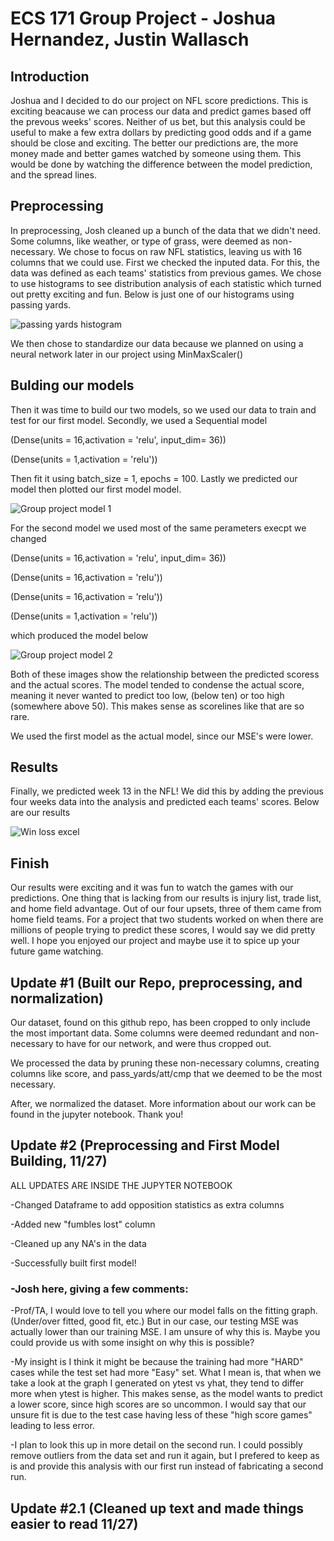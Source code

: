 # ECS 171 Group Project - Joshua Hernandez, Justin Wallasch

## Introduction

Joshua and I decided to do our project on NFL score predictions. This is exciting beacause we can process our data and predict games based off the prevous weeks' scores. Neither of us bet, but this analysis could be useful to make a few extra dollars by predicting good odds and if a game should be close and exciting. The better our predictions are, the more money made and better games watched by someone using them. This would be done by watching the difference between the model prediction, and the spread lines. 

## Preprocessing

In preprocessing, Josh cleaned up a bunch of the data that we didn't need. Some columns, like weather, or type of grass, were deemed as non-necessary. We chose to focus on raw NFL statistics, leaving us with 16 columns that we could use.
First we checked the inputed data. For this, the data was defined as each teams' statistics from previous games. We chose to use histograms to see distribution analysis of each statistic which turned out pretty exciting and fun. Below is just one of our histograms using passing yards.

![passing yards histogram](https://user-images.githubusercontent.com/97709241/205541464-c6ad0457-968c-4538-987c-c57e6f634937.PNG)

We then chose to standardize our data because we planned on using a neural network later in our project using MinMaxScaler()

## Bulding our models

Then it was time to build our two models, so we used our data to train and test for our first model. Secondly, we used a Sequential model 

(Dense(units = 16,activation = 'relu', input_dim= 36))

(Dense(units = 1,activation = 'relu'))

Then fit it using batch_size = 1, epochs = 100. Lastly we predicted our model then plotted our first model model.

![Group project model 1](https://user-images.githubusercontent.com/97709241/205544126-f3c09bba-3005-436c-80bc-065a5a6386eb.PNG)

For the second model we used most of the same perameters execpt we changed 

(Dense(units = 16,activation = 'relu', input_dim= 36))

(Dense(units = 16,activation = 'relu'))

(Dense(units = 16,activation = 'relu'))

(Dense(units = 1,activation = 'relu'))

which produced the model below

![Group project model 2](https://user-images.githubusercontent.com/97709241/205546418-ac8bd87f-0c15-40b0-a3ce-f69eee8cd8f5.PNG)

Both of these images show the relationship between the predicted scoress and the actual scores. The model tended to condense the actual score, meaning it never wanted to predict too low, (below ten) or too high (somewhere above 50). This makes sense as scorelines like that are so rare.

We used the first model as the actual model, since our MSE's were lower. 

## Results

Finally, we predicted week 13 in the NFL! We did this by adding the previous four weeks data into the analysis and predicted each teams' scores. Below are our results

![Win loss excel](https://user-images.githubusercontent.com/97709241/205548175-26666e82-3d43-4509-a1dd-dd978e041719.PNG)

## Finish

Our results were exciting and it was fun to watch the games with our predictions. One thing that is lacking from our results is injury list, trade list, and home field advantage. Out of our four upsets, three of them came from home field teams. For a project that two students worked on when there are millions of people trying to predict these scores, I would say we did pretty well. I hope you enjoyed our project and maybe use it to spice up your future game watching. 

## Update #1 (Built our Repo, preprocessing, and normalization)

Our dataset, found on this github repo, has been cropped to only include the most important data. Some columns were deemed redundant and non-necessary to have for our network, and were thus cropped out. 

We processed the data by pruning these non-necessary columns, creating columns like score, and pass_yards/att/cmp that we deemed to be the most necessary.

After, we normalized the dataset. More information about our work can be found in the jupyter notebook. Thank you!

## Update #2 (Preprocessing and First Model Building, 11/27) 

ALL UPDATES ARE INSIDE THE JUPYTER NOTEBOOK

-Changed Dataframe to add opposition statistics as extra columns

-Added new "fumbles lost" column

-Cleaned up any NA's in the data

-Successfully built first model!

### -Josh here, giving a few comments:

-Prof/TA, I would love to tell you where our model falls on the fitting graph. (Under/over fitted, good fit, etc.) But in our case, our testing MSE was actually lower than our training MSE. I am unsure of why this is. Maybe you could provide us with some insight on why this is possible? 

-My insight is I think it might be because the training had more "HARD" cases while the test set had more "Easy" set. What I mean is, that when we take a look at the graph I generated on ytest vs yhat, they tend to differ more when ytest is higher. This makes sense, as the model wants to predict a lower score, since high scores are so uncommon. I would say that our unsure fit is due to the test case having less of these "high score games" leading to less error. 

-I plan to look this up in more detail on the second run. I could possibly remove outliers from the data set and run it again, but I prefered to keep as is and provide this analysis with our first run instead of fabricating a second run.

## Update #2.1 (Cleaned up text and made things easier to read 11/27)
